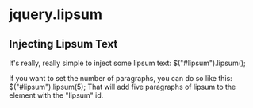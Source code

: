 # jquery.lipsum 

## Injecting Lipsum Text
It's really, really simple to inject some lipsum text:
	$("#lipsum").lipsum();

If you want to set the number of paragraphs, you can do so like this:
	$("#lipsum").lipsum(5);
That will add five paragraphs of lipsum to the element with the "lipsum" id.